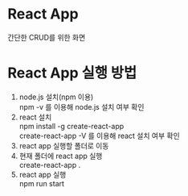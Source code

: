 # React App

간단한 CRUD를 위한 화면

# React App 실행 방법

1. node.js 설치(npm 이용) \
  npm -v 를 이용해 node.js 설치 여부 확인
2. react 설치 \
  npm install -g create-react-app \
  create-react-app -V 를 이용해 react 설치 여부 확인
3. react app 실행할 폴더로 이동 
4. 현재 폴더에 react app 실행 \
   create-react-app .
5. react app 실행 \
   npm run start
  
